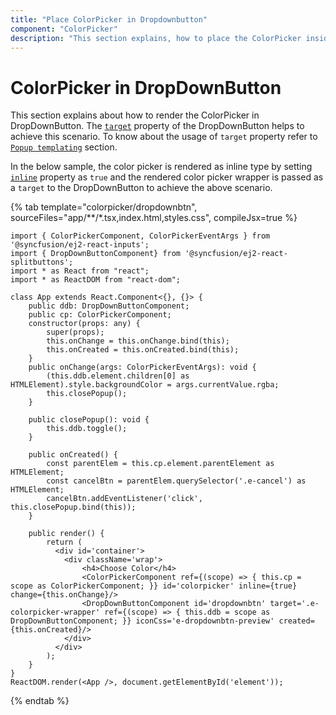```yaml
---
title: "Place ColorPicker in Dropdownbutton"
component: "ColorPicker"
description: "This section explains, how to place the ColorPicker inside the Dropdown button."
---
```


# ColorPicker in DropDownButton

This section explains about how to render the ColorPicker in DropDownButton. The
[`target`](../../api/drop-down-button#target) property of the DropDownButton helps to achieve this scenario. To know about the usage of `target` property refer to [`Popup templating`](./../../drop-down-button/popup-items#popup-templating) section.

In the below sample, the color picker is rendered as inline type by setting [`inline`](../../api/color-picker#inline) property as `true` and the rendered color picker wrapper is passed as a `target` to the DropDownButton to achieve the above scenario.

{% tab template="colorpicker/dropdownbtn", sourceFiles="app/**/*.tsx,index.html,styles.css", compileJsx=true %}

```tsx
import { ColorPickerComponent, ColorPickerEventArgs } from '@syncfusion/ej2-react-inputs';
import { DropDownButtonComponent} from '@syncfusion/ej2-react-splitbuttons';
import * as React from "react";
import * as ReactDOM from "react-dom";

class App extends React.Component<{}, {}> {
    public ddb: DropDownButtonComponent;
    public cp: ColorPickerComponent;
    constructor(props: any) {
        super(props);
        this.onChange = this.onChange.bind(this);
        this.onCreated = this.onCreated.bind(this);
    }
    public onChange(args: ColorPickerEventArgs): void {
        (this.ddb.element.children[0] as HTMLElement).style.backgroundColor = args.currentValue.rgba;
        this.closePopup();
    }  

    public closePopup(): void {
        this.ddb.toggle();
    }

    public onCreated() {
        const parentElem = this.cp.element.parentElement as HTMLElement;
        const cancelBtn = parentElem.querySelector('.e-cancel') as HTMLElement;
        cancelBtn.addEventListener('click', this.closePopup.bind(this));
    }

    public render() {
        return (
          <div id='container'>
            <div className='wrap'>
                <h4>Choose Color</h4>
                <ColorPickerComponent ref={(scope) => { this.cp = scope as ColorPickerComponent; }} id='colorpicker' inline={true} change={this.onChange}/>
                <DropDownButtonComponent id='dropdownbtn' target='.e-colorpicker-wrapper' ref={(scope) => { this.ddb = scope as DropDownButtonComponent; }} iconCss='e-dropdownbtn-preview' created={this.onCreated}/>
            </div>
          </div>
        );
    }
}
ReactDOM.render(<App />, document.getElementById('element'));
```

{% endtab %}
